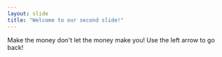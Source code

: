 ```yaml
---
layout: slide
title: "Welcome to our second slide!"
---
```

Make the money don't let the money make you!
Use the left arrow to go back!

